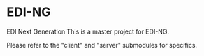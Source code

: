 # EDI-NG
EDI Next Generation
This is a master project for EDI-NG.

Please refer to the "client" and "server" submodules for specifics.
